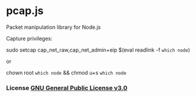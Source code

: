 # pcap.js
Packet manipulation library for Node.js

Capture privileges:

sudo setcap cap_net_raw,cap_net_admin+eip $(eval readlink -f `which node`)

or

chown root `which node` && chmod u+s `which node`

### License [GNU General Public License v3.0](./LICENSE)